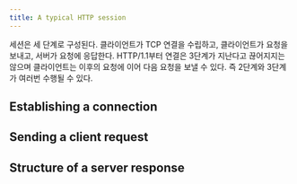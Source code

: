 ```yaml
---
title: A typical HTTP session
---
```


세션은 세 단계로 구성된다. 클라이언트가 TCP 연결을 수립하고, 클라이언트가 요청을 보내고, 서버가 요청에 응답한다. HTTP/1.1부터 연결은 3단계가 지난다고 끊어지지는 않으며 클라이언트는 이후의 요청에 이어 다음 요청을 보낼 수 있다. 즉 2단계와 3단계가 여러번 수행될 수 있다. 

## Establishing a connection

## Sending a client request

## Structure of a server response
